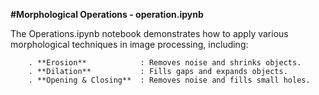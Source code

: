 **#Morphological Operations - operation.ipynb**

  The Operations.ipynb notebook demonstrates how to apply various morphological techniques in image processing, including:
  
        . **Erosion**            : Removes noise and shrinks objects.
        . **Dilation**           : Fills gaps and expands objects.
        . **Opening & Closing**  : Removes noise and fills small holes.
